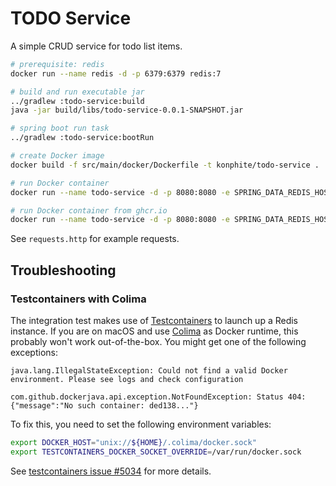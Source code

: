 # TODO Service
A simple CRUD service for todo list items.

```bash
# prerequisite: redis
docker run --name redis -d -p 6379:6379 redis:7

# build and run executable jar
../gradlew :todo-service:build
java -jar build/libs/todo-service-0.0.1-SNAPSHOT.jar

# spring boot run task
../gradlew :todo-service:bootRun

# create Docker image
docker build -f src/main/docker/Dockerfile -t konphite/todo-service .

# run Docker container
docker run --name todo-service -d -p 8080:8080 -e SPRING_DATA_REDIS_HOST=$HOST konphite/todo-service

# run Docker container from ghcr.io
docker run --name todo-service -d -p 8080:8080 -e SPRING_DATA_REDIS_HOST=$HOST ghcr.io/stphngrtz/konphite/todo-service:latest
```

See `requests.http` for example requests.

## Troubleshooting
### Testcontainers with Colima
The integration test makes use of [Testcontainers](https://www.testcontainers.org/) to launch up a Redis instance. If you are on macOS and use [Colima](https://github.com/abiosoft/colima) as Docker runtime, this probably won't work out-of-the-box. You might get one of the following exceptions: 

```
java.lang.IllegalStateException: Could not find a valid Docker environment. Please see logs and check configuration
```

```
com.github.dockerjava.api.exception.NotFoundException: Status 404: {"message":"No such container: ded138..."}
```

To fix this, you need to set the following environment variables:

```bash
export DOCKER_HOST="unix://${HOME}/.colima/docker.sock"
export TESTCONTAINERS_DOCKER_SOCKET_OVERRIDE=/var/run/docker.sock
```

See [testcontainers issue #5034](https://github.com/testcontainers/testcontainers-java/issues/5034) for more details.
